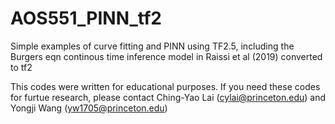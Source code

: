 # AOS551_PINN_tf2

Simple examples of curve fitting and PINN using TF2.5, including the Burgers eqn continous time inference model in Raissi et al (2019) converted to tf2

This codes were written for educational purposes. If you need these codes for furtue research, please contact Ching-Yao Lai (cylai@princeton.edu) and Yongji Wang (yw1705@princeton.edu)
